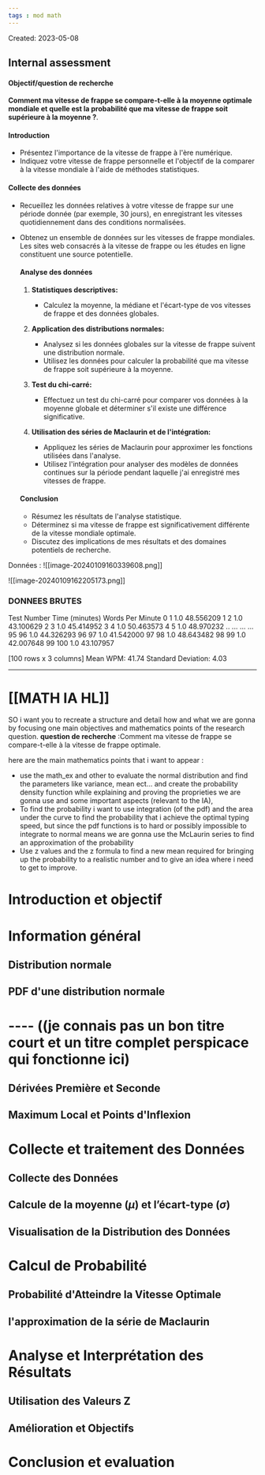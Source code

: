 ```yaml
---
tags : mod math
---
```

Created: 2023-05-08

## Internal assessment

#### Objectif/question de recherche

**Comment ma vitesse de frappe se compare-t-elle à la moyenne optimale mondiale et quelle est la probabilité que ma vitesse de frappe soit supérieure à la moyenne ?**.

#### Introduction

- Présentez l'importance de la vitesse de frappe à l'ère numérique.
- Indiquez votre vitesse de frappe personnelle et l'objectif de la comparer à la vitesse mondiale à l'aide de méthodes statistiques.

#### Collecte des données

- Recueillez les données relatives à votre vitesse de frappe sur une période donnée (par exemple, 30 jours), en enregistrant les vitesses quotidiennement dans des conditions normalisées.
- Obtenez un ensemble de données sur les vitesses de frappe mondiales. Les sites web consacrés à la vitesse de frappe ou les études en ligne constituent une source potentielle.
	#### Analyse des données
	
	1. **Statistiques descriptives:**
	    
	    - Calculez la moyenne, la médiane et l'écart-type de vos vitesses de frappe et des données globales.
	2. **Application des distributions normales:**
	    
	    - Analysez si les données globales sur la vitesse de frappe suivent une distribution normale.
	    - Utilisez les données pour calculer la probabilité que ma vitesse de frappe soit supérieure à la moyenne.
	3. **Test du chi-carré:**
	    
	    - Effectuez un test du chi-carré pour comparer vos données à la moyenne globale et déterminer s'il existe une différence significative.
	4. **Utilisation des séries de Maclaurin et de l'intégration:**
	    
	    - Appliquez les séries de Maclaurin pour approximer les fonctions utilisées dans l'analyse.
	    - Utilisez l'intégration pour analyser des modèles de données continues sur la période pendant laquelle j'ai enregistré mes vitesses de frappe.
	
	#### Conclusion
	
	- Résumez les résultats de l'analyse statistique.
	- Déterminez si ma vitesse de frappe est significativement différente de la vitesse mondiale optimale.
	- Discutez des implications de mes résultats et des domaines potentiels de recherche.
	
Données : 
![[image-20240109160339608.png]]

![[image-20240109162205173.png]]

### DONNEES BRUTES

Test Number  Time (minutes)  Words Per Minute
0             1             1.0         48.556209
1             2             1.0         43.100629
2             3             1.0         45.414952
3             4             1.0         50.463573
4             5             1.0         48.970232
..          ...             ...               ...
95           96             1.0         44.326293
96           97             1.0         41.542000
97           98             1.0         48.643482
98           99             1.0         42.007648
99          100             1.0         43.107957

[100 rows x 3 columns]
Mean WPM: 41.74
Standard Deviation: 4.03


---
# [[MATH IA HL]]

SO i want you to recreate a structure and detail how and what we are gonna by focusing one main objectives and mathematics points of the research question.
**question de recherche** :Comment ma vitesse de frappe se compare-t-elle à la vitesse de frappe optimale.

here are the main mathematics points that i want to appear :
- use the math_ex and other to evaluate the normal distribution and find the parameters like variance, mean ect... and create the probability density function while explaining and proving the proprieties we are gonna use and some important aspects (relevant to the IA),
- To find the probability i want to use integration (of the pdf) and the area under the curve to find the probability that i achieve the optimal typing speed, but since the pdf functions is to hard or possibly impossible to integrate to normal means we are gonna use the McLaurin series to find an approximation of the probability
- Use z values and the z formula to find a new mean required for bringing up the probability to a realistic number and to give an idea where i need to get to improve.


# Introduction et objectif

# Information général

## Distribution normale

## PDF d'une distribution normale

# ---- ((je connais pas un bon titre court et un titre complet perspicace qui fonctionne ici)

## Dérivées Première et Seconde
## Maximum Local et Points d'Inflexion

# Collecte et traitement des Données
## Collecte des Données 

## Calcule de la moyenne ($\mu$) et l’écart-type ($\sigma$)

## Visualisation de la Distribution des Données

#  Calcul de Probabilité 
## Probabilité d'Atteindre la Vitesse Optimale

## l'approximation de la série de Maclaurin

# Analyse et Interprétation des Résultats

## Utilisation des Valeurs Z

## Amélioration et Objectifs

# Conclusion et evaluation